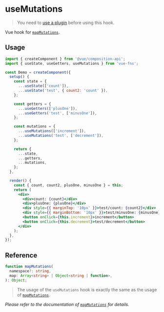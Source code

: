 # useMutations

> You need to [use a plugin](https://github.com/L-Chris/vue-fns#usage) before using this hook.

Vue hook for [`mapMutations`](https://vuex.vuejs.org/api/#mapmutations).

## Usage

```jsx {17,18,24,29,36,37}
import { createComponent } from '@vue/composition-api';
import { useState, useGetters, useMutations } from 'vue-fns';

const Demo = createComponent({
  setup() {
    const state = {
      ...useState(['count']),
      ...useState('test', { count2: 'count' }),
    };

    const getters = {
      ...useGetters(['plusOne']),
      ...useGetters('test', ['minusOne']),
    };

    const mutations = {
      ...useMutations(['increment']),
      ...useMutations('test', ['decrement']),
    };

    return {
      ...state,
      ...getters,
      ...mutations,
    };
  },

  render() {
    const { count, count2, plusOne, minusOne } = this;
    return (
      <div>
        <div>count: {count}</div>
        <div>plusOne: {plusOne}</div>
        <div style={{ marginTop: '10px' }}>test/count: {count2}</div>
        <div style={{ marginBottom: '10px' }}>test/minusOne: {minusOne}</div>
        <button onClick={this.increment}>increment</button>
        <button onClick={this.decrement}>test/decrement</button>
      </div>
    );
  },
});
```

## Reference

```typescript
function mapMutations(
  namespace?: string,
  map: Array<string> | Object<string | function>,
): Object;
```

> The usage of the `useMutations` hook is exactly the same as the usage of [`mapMutations`](https://vuex.vuejs.org/api/#mapmutations).

_Please refer to the documentation of [`mapMutations`](https://vuex.vuejs.org/api/#mapmutations) for details._
